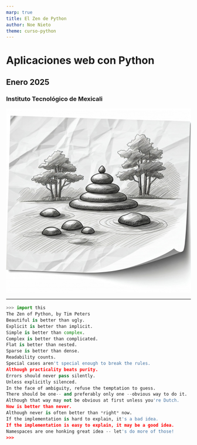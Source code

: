 ```yaml
---
marp: true
title: El Zen de Python
author: Noe Nieto
theme: curso-python
---
```


# Aplicaciones web con Python

## Enero 2025

### Instituto Tecnológico de Mexicali

![bg right](imagenes/zen.jpg)

---
<!--
paginate: true
header: Aplicaciones web con Python
footer: Instituto Tecnológico de Mexicali
-->

```python
>>> import this
The Zen of Python, by Tim Peters
Beautiful is better than ugly.
Explicit is better than implicit.
Simple is better than complex.
Complex is better than complicated.
Flat is better than nested.
Sparse is better than dense.
Readability counts.
Special cases aren't special enough to break the rules.
Although practicality beats purity.
Errors should never pass silently.
Unless explicitly silenced.
In the face of ambiguity, refuse the temptation to guess.
There should be one-- and preferably only one --obvious way to do it.
Although that way may not be obvious at first unless you're Dutch.
Now is better than never.
Although never is often better than *right* now.
If the implementation is hard to explain, it's a bad idea.
If the implementation is easy to explain, it may be a good idea.
Namespaces are one honking great idea -- let's do more of those!
>>>
```
